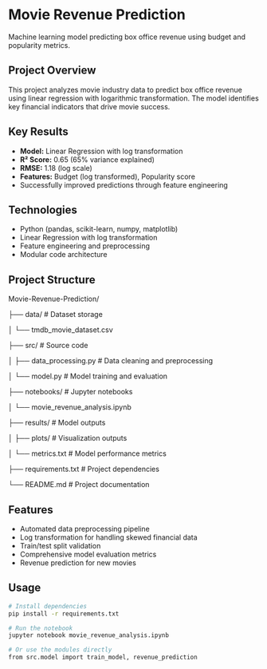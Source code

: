 # Movie Revenue Prediction

Machine learning model predicting box office revenue using budget and popularity metrics.

## Project Overview

This project analyzes movie industry data to predict box office revenue using linear regression with logarithmic transformation. The model identifies key financial indicators that drive movie success.

## Key Results

- **Model:** Linear Regression with log transformation
- **R² Score:** 0.65 (65% variance explained)
- **RMSE:** 1.18 (log scale)
- **Features:** Budget (log transformed), Popularity score
- Successfully improved predictions through feature engineering

## Technologies

- Python (pandas, scikit-learn, numpy, matplotlib)
- Linear Regression with log transformation
- Feature engineering and preprocessing
- Modular code architecture

## Project Structure
Movie-Revenue-Prediction/

├── data/ # Dataset storage

│ └── tmdb_movie_dataset.csv

├── src/ # Source code

│ ├── data_processing.py # Data cleaning and preprocessing

│ └── model.py # Model training and evaluation

├── notebooks/ # Jupyter notebooks

│ └── movie_revenue_analysis.ipynb

├── results/ # Model outputs

│ ├── plots/ # Visualization outputs

│ └── metrics.txt # Model performance metrics

├── requirements.txt # Project dependencies

└── README.md # Project documentation


## Features

- Automated data preprocessing pipeline
- Log transformation for handling skewed financial data
- Train/test split validation
- Comprehensive model evaluation metrics
- Revenue prediction for new movies

## Usage

```bash
# Install dependencies
pip install -r requirements.txt

# Run the notebook
jupyter notebook movie_revenue_analysis.ipynb

# Or use the modules directly
from src.model import train_model, revenue_prediction
